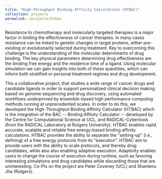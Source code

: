 ```yaml
---
title: "High-Throughput Binding Affinity Calculations (HTBAC)"
collection: projects
permalink: /projects/htbac
---
```


Resistance to chemotherapy and molecularly targeted therapies is a major factor in limiting the effectiveness of cancer therapies. In many cases resistance can be linked to genetic changes in target proteins, either pre-existing or evolutionarily selected during treatment. Key to overcoming this challenge is the understanding of the molecular determinants of drug binding. The key physical parameters determining drug effectiveness are the binding free energy and the residence time of a ligand. Using molecular simulation we can gain insights into both of these quantities, which can inform both stratified or personal treatment regimes and drug development. 

This a collaborative project, that studies a wide range of cancer drugs and candidate ligands in order to support personalized clinical decision making based on genome sequencing and drug discovery, using automated workflows underpinned by ensemble-based high performance computing methods running at unprecedented scales. In order to do this, we developed the High-Throughput Binding Affinity Calculator (HTBAC) which is the integration of the BAC -- Binding Affinity Calculator -- developed by the Centre for Computational Science at UCL, and RADICAL-Cybertools (from the RADICAL Laboratory at Rutgers University). HTBAC enables rapid, accurate, scalable and reliable free energy-based binding affinity calculations. HTBAC provides the ability to separate the "setting-up" (i.e., defining) of a free energy protocols from its "execution". HTBAC aim to provide users with the ability to scale protocols, and thereby drug candidates, while also also enabling adaptive execution. Adaptivity enables users to change the course of execution during runtime, such as favoring interesting simulations and drug candidates while discarding those that are uninteresting. Co-PIs on the project are Peter Coveney (UCL) and Shantenu Jha (Rutgers).
